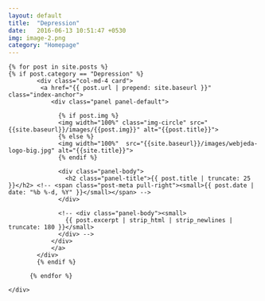 ```yaml
---
layout: default
title:  "Depression"
date:   2016-06-13 10:51:47 +0530
img: image-2.png
category: "Homepage"
---
```


<div class="row pack">

    {% for post in site.posts %}  
    {% if post.category == "Depression" %}
            <div class="col-md-4 card">
             <a href="{{ post.url | prepend: site.baseurl }}" class="index-anchor">    
                <div class="panel panel-default">
                  
                  {% if post.img %}
                  <img width="100%" class="img-circle" src="{{site.baseurl}}/images/{{post.img}}" alt="{{post.title}}">
                  {% else %}
                  <img width="100%"  src="{{site.baseurl}}/images/webjeda-logo-big.jpg" alt="{{site.title}}">
                  {% endif %}
                  
                  <div class="panel-body">
                    <h2 class="panel-title">{{ post.title | truncate: 25 }}</h2> <!-- <span class="post-meta pull-right"><small>{{ post.date | date: "%b %-d, %Y" }}</small></span> -->
                  </div>
                  
                  <!-- <div class="panel-body"><small>
                    {{ post.excerpt | strip_html | strip_newlines | truncate: 180 }}</small>
                  </div> -->
                </div>
                </a>
            </div>
            {% endif %}
        
          {% endfor %}

    </div> 